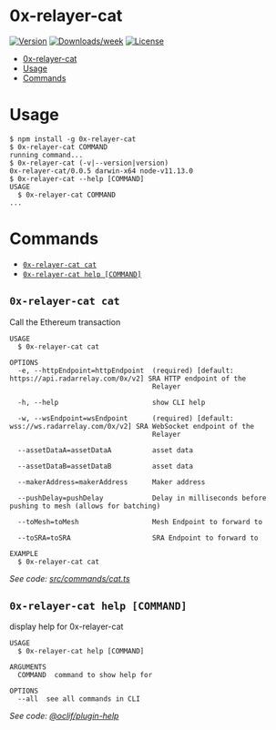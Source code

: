 # 0x-relayer-cat

[![Version](https://img.shields.io/npm/v/0x-relayer-cat.svg)](https://npmjs.org/package/0x-relayer-cat)
[![Downloads/week](https://img.shields.io/npm/dw/0x-relayer-cat.svg)](https://npmjs.org/package/0x-relayer-cat)
[![License](https://img.shields.io/npm/l/0x-relayer-cat.svg)](https://github.com/dekz/0x-relayer-cat/blob/master/package.json)

<!-- toc -->
* [0x-relayer-cat](#0x-relayer-cat)
* [Usage](#usage)
* [Commands](#commands)
<!-- tocstop -->

# Usage

<!-- usage -->
```sh-session
$ npm install -g 0x-relayer-cat
$ 0x-relayer-cat COMMAND
running command...
$ 0x-relayer-cat (-v|--version|version)
0x-relayer-cat/0.0.5 darwin-x64 node-v11.13.0
$ 0x-relayer-cat --help [COMMAND]
USAGE
  $ 0x-relayer-cat COMMAND
...
```
<!-- usagestop -->

# Commands

<!-- commands -->
* [`0x-relayer-cat cat`](#0x-relayer-cat-cat)
* [`0x-relayer-cat help [COMMAND]`](#0x-relayer-cat-help-command)

## `0x-relayer-cat cat`

Call the Ethereum transaction

```
USAGE
  $ 0x-relayer-cat cat

OPTIONS
  -e, --httpEndpoint=httpEndpoint  (required) [default: https://api.radarrelay.com/0x/v2] SRA HTTP endpoint of the
                                   Relayer

  -h, --help                       show CLI help

  -w, --wsEndpoint=wsEndpoint      (required) [default: wss://ws.radarrelay.com/0x/v2] SRA WebSocket endpoint of the
                                   Relayer

  --assetDataA=assetDataA          asset data

  --assetDataB=assetDataB          asset data

  --makerAddress=makerAddress      Maker address

  --pushDelay=pushDelay            Delay in milliseconds before pushing to mesh (allows for batching)

  --toMesh=toMesh                  Mesh Endpoint to forward to

  --toSRA=toSRA                    SRA Endpoint to forward to

EXAMPLE
  $ 0x-relayer-cat cat
```

_See code: [src/commands/cat.ts](https://github.com/dekz/0x-relayer-cat/blob/v0.0.5/src/commands/cat.ts)_

## `0x-relayer-cat help [COMMAND]`

display help for 0x-relayer-cat

```
USAGE
  $ 0x-relayer-cat help [COMMAND]

ARGUMENTS
  COMMAND  command to show help for

OPTIONS
  --all  see all commands in CLI
```

_See code: [@oclif/plugin-help](https://github.com/oclif/plugin-help/blob/v2.1.6/src/commands/help.ts)_
<!-- commandsstop -->
